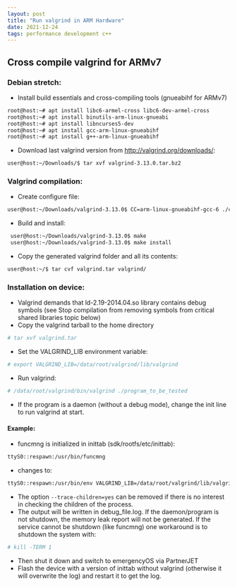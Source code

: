 ```yaml
---
layout: post
title: "Run valgrind in ARM Hardware"
date: 2021-12-24
tags: performance development c++
---
```


## Cross compile valgrind for ARMv7

### Debian stretch:

  * Install build essentials and cross-compiling tools (gnueabihf for ARMv7)
  
``` bash
root@host:~# apt install libc6-armel-cross libc6-dev-armel-cross
root@host:~# apt install binutils-arm-linux-gnueabi
root@host:~# apt install libncurses5-dev
root@host:~# apt install gcc-arm-linux-gnueabihf
root@host:~# apt install g++-arm-linux-gnueabihf
```

* Download last valgrind version from http://valgrind.org/downloads/:

``` bash
user@host:~/Downloads/$ tar xvf valgrind-3.13.0.tar.bz2
```

### Valgrind compilation:
 
* Create configure file:

``` bash
user@host:~/Downloads/valgrind-3.13.0$ CC=arm-linux-gnueabihf-gcc-6 ./configure --host=armv7-unknown-linux-gnueabihf --target=arm-none-linux-gnueabihf --prefix=$HOME/valgrind CFLAGS='-Wl,-rpath=/lib/'
```

* Build and install:

``` bash
 user@host:~/Downloads/valgrind-3.13.0$ make
 user@host:~/Downloads/valgrind-3.13.0$ make install
```

* Copy the generated valgrind folder and all its contents:

``` bash
user@host:~/$ tar cvf valgrind.tar valgrind/
```

### Installation on device:
* Valgrind demands that ld-2.19-2014.04.so library contains debug symbols (see Stop compilation from removing symbols from critical shared libraries topic below)
* Copy the valgrind tarball to the home directory
``` bash
# tar xvf valgrind.tar
```
* Set the VALGRIND_LIB environment variable:
``` bash
# export VALGRIND_LIB=/data/root/valgrind/lib/valgrind
```
* Run valgrind:
``` bash
# /data/root/valgrind/bin/valgrind ./program_to_be_tested
```
* If the program is a daemon (without a debug mode), change the init line to run valgrind at start.

#### Example:
* funcmng is initialized in inittab (sdk/rootfs/etc/inittab):
``` bash
ttyS0::respawn:/usr/bin/funcmng
```
* changes to:
``` bash
ttyS0::respawn:/usr/bin/env VALGRIND_LIB=/data/root/valgrind/lib/valgrind /data/root/valgrind/bin/valgrind --log-file=/data/root/debug_file.log --trace-children=yes /usr/bin/funcmng
```
* The option `--trace-children=yes` can be removed if there is no interest in checking the children of the process.
* The output will be written in debug_file.log. If the daemon/program is not shutdown, the memory leak report will not be generated. If the service cannot be shutdown (like funcmng) one workaround is to shutdown the system with:
``` bash
# kill -TERM 1
```
* Then shut it down and switch to emergencyOS via PartnerJET
* Flash the device with a version of inittab without valgrind (otherwise it will overwrite the log) and restart it to get the log.

